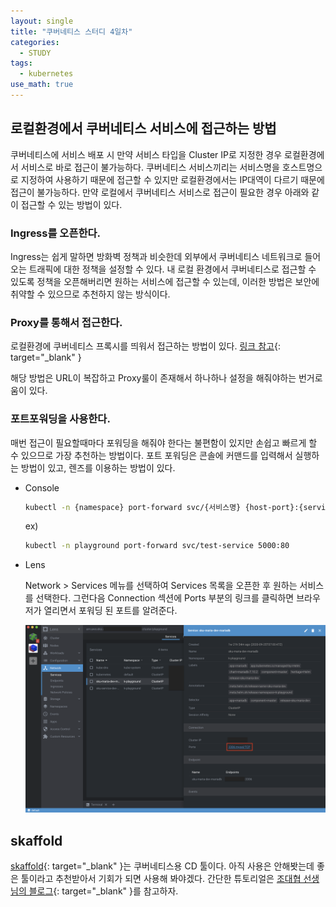 ```yaml
---
layout: single
title: "쿠버네티스 스터디 4일차"
categories:
  - STUDY
tags:
  - kubernetes
use_math: true
---
```


## 로컬환경에서 쿠버네티스 서비스에 접근하는 방법

쿠버네티스에 서비스 배포 시 만약 서비스 타입을 Cluster IP로 지정한 경우 로컬환경에서 서비스로 바로 접근이 불가능하다. 쿠버네티스 서비스끼리는 서비스명을 호스트명으로 지정하여 사용하기 때문에 접근할 수 있지만 로컬환경에서는 IP대역이 다르기 때문에 접근이 불가능하다. 만약 로컬에서 쿠버네티스 서비스로 접근이 필요한 경우 아래와 같이 접근할 수 있는 방법이 있다.

### Ingress를 오픈한다.

Ingress는 쉽게 말하면 방화벽 정책과 비슷한데 외부에서 쿠버네티스 네트워크로 들어오는 트래픽에 대한 정책을 설정할 수 있다. 내 로컬 환경에서 쿠버네티스로 접근할 수 있도록 정책을 오픈해버리면 원하는 서비스에 접근할 수 있는데, 이러한 방법은 보안에 취약할 수 있으므로 추천하지 않는 방식이다.

### Proxy를 통해서 접근한다.

로컬환경에 쿠버네티스 프록시를 띄워서 접근하는 방법이 있다. [링크 참고](https://kubernetes.io/ko/docs/tasks/access-application-cluster/access-cluster/#rest-api%EC%97%90-%EC%A7%81%EC%A0%91-%EC%95%A1%EC%84%B8%EC%8A%A4){: target="\_blank" }

해당 방법은 URL이 복잡하고 Proxy룰이 존재해서 하나하나 설정을 해줘야하는 번거로움이 있다.

### 포트포워딩을 사용한다.

매번 접근이 필요할때마다 포워딩을 해줘야 한다는 불편함이 있지만 손쉽고 빠르게 할 수 있으므로 가장 추천하는 방법이다. 포트 포워딩은 콘솔에 커맨드를 입력해서 실행하는 방법이 있고, 렌즈를 이용하는 방법이 있다.

- Console

  ```bash
  kubectl -n {namespace} port-forward svc/{서비스명} {host-port}:{service-port}
  ```

  ex)

  ```bash
  kubectl -n playground port-forward svc/test-service 5000:80
  ```

- Lens

  Network > Services 메뉴를 선택하여 Services 목록을 오픈한 후 원하는 서비스를 선택한다. 그런다음 Connection 섹션에 Ports 부분의 링크를 클릭하면 브라우저가 열리면서 포워딩 된 포트를 알려준다.

  ![lends port forwarding](/assets/images/study/lens-port-forwarding.png)

## skaffold

[skaffold](https://skaffold.dev/){: target="\_blank" }는 쿠버네티스용 CD 툴이다. 아직 사용은 안해봣는데 좋은 툴이라고 추천받아서 기회가 되면 사용해 봐야겠다. 간단한 튜토리얼은 [조대협 선생님의 블로그](https://bcho.tistory.com/1342){: target="\_blank" }를 참고하자.